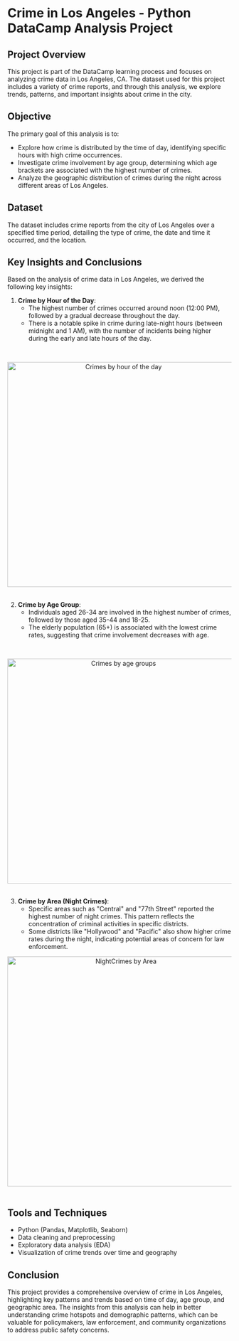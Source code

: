 # Crime in Los Angeles - Python DataCamp Analysis Project

## Project Overview
This project is part of the DataCamp learning process and focuses on analyzing crime data in Los Angeles, CA. The dataset used for this project includes a variety of crime reports, and through this analysis, we explore trends, patterns, and important insights about crime in the city.

## Objective
The primary goal of this analysis is to:
- Explore how crime is distributed by the time of day, identifying specific hours with high crime occurrences.
- Investigate crime involvement by age group, determining which age brackets are associated with the highest number of crimes.
- Analyze the geographic distribution of crimes during the night across different areas of Los Angeles.

## Dataset
The dataset includes crime reports from the city of Los Angeles over a specified time period, detailing the type of crime, the date and time it occurred, and the location.

## Key Insights and Conclusions
Based on the analysis of crime data in Los Angeles, we derived the following key insights:

1. **Crime by Hour of the Day**:
   - The highest number of crimes occurred around noon (12:00 PM), followed by a gradual decrease throughout the day.
   - There is a notable spike in crime during late-night hours (between midnight and 1 AM), with the number of incidents being higher during the early and late hours of the day.

 <br><be>
 <div align="center">
<img width="506" alt="Crimes by hour of the day" src="https://github.com/user-attachments/assets/9b9f188f-7b07-4b92-9b81-0465d40b0812">
 <div align="left">  
 <br><be>
 
2. **Crime by Age Group**:
   - Individuals aged 26-34 are involved in the highest number of crimes, followed by those aged 35-44 and 18-25.
   - The elderly population (65+) is associated with the lowest crime rates, suggesting that crime involvement decreases with age.


<br><be>
<div align="center">
  <img width="506" alt="Crimes by age groups" src="https://github.com/user-attachments/assets/f0ba72c3-b926-4e48-a8d2-6ee24c6c6b05">
<div align="left"> 
<br><be>

3. **Crime by Area (Night Crimes)**:
   - Specific areas such as "Central" and "77th Street" reported the highest number of night crimes. This pattern reflects the concentration of criminal activities in specific districts.
   - Some districts like "Hollywood" and "Pacific" also show higher crime rates during the night, indicating potential areas of concern for law enforcement.


<div align="center">
<img width="517" alt="NightCrimes by Area" src="https://github.com/user-attachments/assets/ed7aa1fa-5cb9-4eb8-b46d-141ba26bc2b2">
<div align="left"> 
<br><be>
   
## Tools and Techniques
- Python (Pandas, Matplotlib, Seaborn)
- Data cleaning and preprocessing
- Exploratory data analysis (EDA)
- Visualization of crime trends over time and geography

## Conclusion
This project provides a comprehensive overview of crime in Los Angeles, highlighting key patterns and trends based on time of day, age group, and geographic area. The insights from this analysis can help in better understanding crime hotspots and demographic patterns, which can be valuable for policymakers, law enforcement, and community organizations to address public safety concerns.


